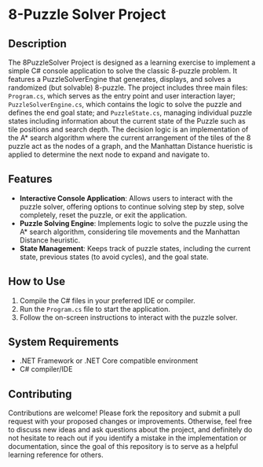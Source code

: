 # 8-Puzzle Solver Project

## Description

The 8PuzzleSolver Project is designed as a learning exercise to implement a simple C# console application to solve the classic 8-puzzle problem. It features a PuzzleSolverEngine that generates, displays, and solves a randomized (but solvable) 8-puzzle. The project includes three main files: `Program.cs`, which serves as the entry point and user interaction layer; `PuzzleSolverEngine.cs`, which contains the logic to solve the puzzle and defines the end goal state; and `PuzzleState.cs`, managing individual puzzle states including information about the current state of the Puzzle such as tile positions and search depth. The decision logic is an implementation of the A* search algorithm where the current arrangement of the tiles of the 8 puzzle act as the nodes of a graph, and the Manhattan Distance hueristic is applied to determine the next node to expand and navigate to.

## Features

- **Interactive Console Application**: Allows users to interact with the puzzle solver, offering options to continue solving step by step, solve completely, reset the puzzle, or exit the application.
- **Puzzle Solving Engine**: Implements logic to solve the puzzle using the A* search algorithm, considering tile movements and the Manhattan Distance heuristic.
- **State Management**: Keeps track of puzzle states, including the current state, previous states (to avoid cycles), and the goal state.

## How to Use

1. Compile the C# files in your preferred IDE or compiler.
2. Run the `Program.cs` file to start the application.
3. Follow the on-screen instructions to interact with the puzzle solver.

## System Requirements

- .NET Framework or .NET Core compatible environment
- C# compiler/IDE

## Contributing

Contributions are welcome! Please fork the repository and submit a pull request with your proposed changes or improvements. Otherwise, feel free to discuss new ideas and ask questions about the project, and definitely do not hesitate to reach out if you identify a mistake in the implementation or documentation, since the goal of this repository is to serve as a helpful learning reference for others.
